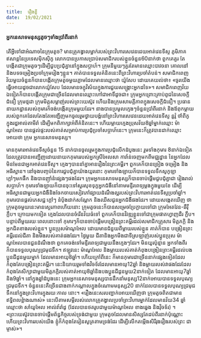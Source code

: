 ```yaml
---
title:  រឿងខ្លី
date:  19/02/2021
---
```


#### អ្នកនេសាទមនុស្សតូចៗទាំងប្រាំពីរនាក់

តើអ្វីទៅជាអំណាចនៃក្រុមតូច? មានគ្រូគង្វាលម្នាក់របស់ព្រះវិហារសេវេនដេយអាត់វេនទីស្ទ ភូមិភាគឥសាន្តនៃប្រទេសម៉ិកស៊ិកូ លោកបានប្រកាសប្រាប់សមាជិករបស់ខ្លួនចំនួន60នាក់ថា ពួកគេគួរ តែបង្កើតជាក្រុមតូចៗដើម្បីជួបប្រជុំគ្នានៅក្នុងសប្តាហ៍។ ក្រុមនីមួយៗគួរតែមានឈ្មោះបាវចនា គោលដៅ និងបទចម្រៀងប្រចាំក្រុមរៀងៗខ្លួន។ គាត់បានទទួលគំនិតនេះពីព្រះវិហារប្រចាំតំបន់។ សមាជិកពេញ វ័យមួយចំនួនក៏បានបង្កើតក្រុមតូចមួយភ្លាមដែលមានឈ្មោះថា យ៉ូសែប ដោយគេយល់ថា៖ «ចូរយើង ធ្វើអោយដូចជាលោកយ៉ូសែប ដែលមានចក្ខុវិស័យក្នុងការជួយសង្រ្គោះអ្នកដទៃ»។ សមាជិកពេញវ័យឯទៀតក៏បានបង្កើតក្រុមជាច្រើនដែលមានឈ្មោះហៅជាអាទិ៍ដូចជា៖ ក្រុមអ្នកព្រោះគ្រាប់ពូជនៃសេចក្តី ជំនឿ ក្រុមថ្មដា ក្រុមមិត្តសម្លាញ់របស់ព្រះយេស៊ូវ ហើយនិងក្រុមសាមគ្គីភាពក្នុងសេចក្តីជំនឿ។ ប្រធាន នាយកដ្ឋានរបស់កុមារក៏ចង់បង្កើតក្រុមមួយដែរ។ នាងបានប្រមូលក្មេងៗចំនួនប្រាំពីរនាក់ និងឪពុកម្តាយ របស់ពួកគេដែលតែងតែអញ្ជើញមកចូលរួមថ្វាយបង្គំនៅព្រះវិហារសេវេនដេយអាត់វេនទីស្ទ នួវ៉ូ ថាំពីកូ ក្នុងរដ្ឋអាល់តាមីរ៉ា ដើម្បីមកពិភាក្សាអំពីគំនិតនេះ។ ហើយម្តាយក្មេងប្រុសវ័យ8ឆ្នាំម្នាក់ឈ្មោះ ម៉ាណូអែល បានផ្តល់ផ្ទះរបស់គាត់សម្រាប់ការប្រជុំប្រចាំសប្តាហ៍នេះ។ ក្រុមនេះក៏ត្រូវបានដាក់ឈ្មោះអោយថា ក្រុម អ្នកនេសាទមនុស្ស។

មានកុមារអាត់វេនទីស្ទចំនួន 15 នាក់បានចូលរួមក្នុងការប្រជុំលើកដំបូងនេះ រួមទាំងកុមារ 8នាក់ឯទៀតដែលត្រូវបានអញ្ជើញដោយនាយកកុមាររបស់អ្នកស្រីអែលសា កាវ៉ាន់ចេញមកពីមជ្ឈដ្ឋាន នៃអ្នកដែលមិនមែនជាអ្នកអាត់វេនទីស្ទ។ ក្មេងៗបាននាំគ្នាអានរឿងនៃព្រះគម្ពីរ។ ពួកគេក៏បានច្រៀង ចម្រៀង និងអធិស្ឋាន។ នៅចុងបញ្ចប់នៃការជួបជុំគ្នាយ៉ាងយូរនោះ កុមារទាំងឡាយក៏បានទទួលទឹកសូកូឡាក្តៅៗមកផឹក និងបានញុាំនំផ្សេងៗផងដែរ។ ក្រុមអ្នកនេសាទមនុស្សក៏បានចាប់ផ្តើមជួបជុំគ្នាជា រៀងរាល់សប្តាហ៍។ កុមារទាំងឡាយក៏បានចុះទៅសួរសុខទុក្ខអ្នកជំងឺនៅតាមមន្ទីរពេទ្យម្តងក្នុងមួយខែ ដើម្បីអធិស្ឋានជាមួយអ្នកជំងឺនិងចែកចាយសៀវភៅផ្សាយដំណឹងល្អរបស់ព្រះវិហារអាត់វេនទីស្ទប្រចាំឆ្នាំ។ កុមារបានផ្តល់ភេសជ្ជៈក្តៅៗ នំប័ុងដាក់សណ្តែក និងឈីសជូនអ្នកជំងឺផងដែរ។ ដោយសង្កេតឃើញ ថា ក្រុមតូចមួយនេះមានស្ថេរភាពហើយនោះ ក្រុមតូចនេះក៏បានសម្រេចប្រែក្លាយទៅជា ក្រុមអែតវែន-ឆឺរ៉ឺក្លឹប។ ក្រោយមកទៀត ក្មេងដែលបានចំរើនវ័យធំទៅ ពួកគេក៏បានវិវឌ្ឍខ្លួនទៅជាក្រុមផាតហ្វាញដឺរ ក្លឹប។ បន្ទាប់ពីមួយរយៈពេលនោះទៅ កុមារៗក៏បានចាប់ផ្តើមបង្រៀនព្រះគម្ពីរដល់សមាជិកគ្រួសារ មិត្តភក្តិ និងអ្នកជិតខាងរបស់ខ្លួន។ ប្អូនប្រុសម៉ាណូអែល ដោយមានជំនួយពីម្តាយរបស់ខ្លួន គាត់ក៏បាន បង្រៀនព្រះគម្ពីរដល់ជីតា និងមីងរបស់គាត់ផងដែរ។ ថ្ងៃមួយ ជីតានិងអ្នកមីងជាទីស្រឡាញ់របស់ប្អូនប្រុស ម៉ាណូអែលបានជួនដំណឹងថា ពួកគេចង់ទៅមន្ទីរពេទ្យជាមួយនឹងក្មេងៗដែរ។ មិនយូរប៉ុន្មាន អ្នកទាំងពីរ ក៏បានទទួលបុណ្យជ្រមុជទឹក។ ឥឡូវនេះ ម៉ាណូអែល និងម្តាយរបស់គាត់កំពុងបង្រៀនព្រះគម្ពីរដល់បងប្អូនជីដូនមួយម្នាក់ ដែលមានអាយុ8ឆ្នាំ។ ហើយក្រៅពីនេះ ក៏មានកុមារជាច្រើននាក់ផ្សេងទៀតដែល កំពុងតែបង្រៀនព្រះគម្ពីរ។ នេះនិយាយរួមទាំងវិចទ័រដែលមានអាយុ12ឆ្នាំ និងម្ដាយរបស់វាផងដែរដែល កំពុងតែសិក្សាជាមួយមិត្តភក្តិរបស់គាត់អាយុ8ឆ្នាំនិងបងប្អូនជីដូនមួយ2នាក់ទៀត ដែលមានអាយុ7ឆ្នាំ និង9ឆ្នាំ។ នៅក្នុងឆ្នាំដំបូងនេះ ក្រុមអ្នកនេសាទមនុស្សបានដឹកនាំមនុស្ស12នាក់អោយបានទទួលបុណ្យ ជ្រមុជទឹក។ ចំនួននេះគឺច្រើនជាងពាក់កណ្ដាលក្នុងចំណោមមនុស្ស20 នាក់ដែលបានទទួលបុណ្យជ្រមុជទឹកនៅក្នុងព្រះវិហារក្នុងរយៈកាល នោះ។ «រឿងនេះសរបញ្ជាក់អោយឃើញថា ក្រុមតូចពិតជាមានឥទ្ធិពលខ្លំាងណាស់» នេះបើតាមសម្តីរបស់លោកគ្រូគង្វាលប្រចាំព្រះវិហារម្នាក់ដែលមានវ័យ34 ឆ្នាំឈ្មោះថា សាំយូអែល អាល់វ៉ារ៉ាដូ (ដែលបានថតរូបជាមួយម៉ាណូអែល ខាងឆ្វេង និងវ៉ិចទ័រ) ។ «ព្រះយេស៊ូវបានចាប់ផ្តើមព័ន្ធកិច្ចរបស់ទ្រង់ជាមួយ ក្រុមតូចដែលមានសិស្សតែដប់ពីរនាក់ប៉ុណ្ណោះ ហើយព្រះវិហាររបស់យើង ខ្ញុំក៏កំពុងតែរៀនសូត្រតាមទ្រង់ដែរ ដើម្បីលើកតម្កើងសិរីរុងរឿងរបស់ព្រះ ជាម្ចាស់»។